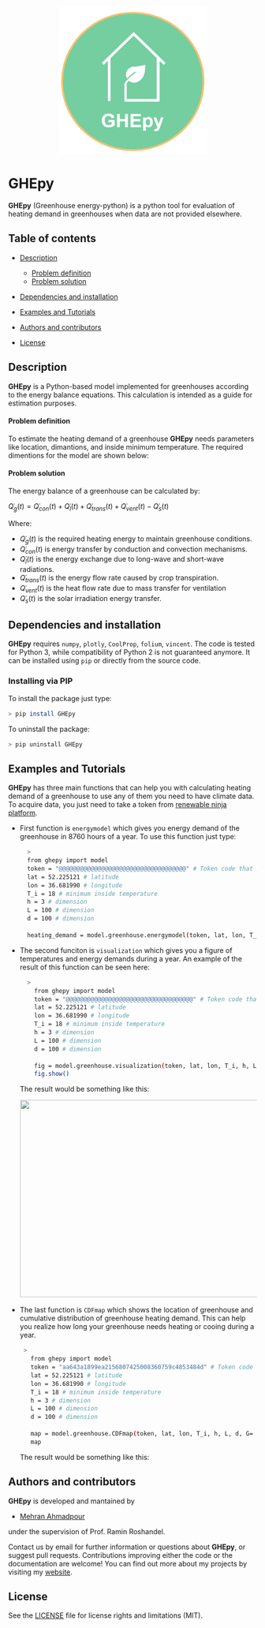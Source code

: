<div align="center"> <img src="https://github.com/mehran-hmdpr/GHEpy/blob/main/GHEpy.png" width="300" height="300" >

<div align="left">

# GHEpy
**GHEpy** (Greenhouse energy-python) is a python tool for evaluation of heating demand in greenhouses when data are not provided elsewhere. 

## Table of contents
* [Description](#description)
     * [Problem definition](#problem-definition)
     * [Problem solution](#problem-solution)

* [Dependencies and installation](#dependencies-and-installation)

* [Examples and Tutorials](#examples-and-tutorials)

* [Authors and contributors](#authors-and-contributors)

* [License](#license)

## Description
**GHEpy** is a Python-based model implemented for greenhouses according to the energy balance equations. This calculation is intended as a guide for estimation purposes.



#### Problem definition
To estimate the heating demand of a greenhouse **GHEpy** needs parameters like location, dimantions, and inside minimum temperature. The required dimentions for the model are shown below:


          
#### Problem solution
  
The energy balance of a greenhouse can be calculated by:

$Q̇_g (t)= Q̇_{con}(t)+ Q̇_l(t)+ Q̇_{trans}(t)+Q̇_{vent}(t)-Q̇_s(t)$

Where:
  - $Q ̇_g (t)$ is the required heating energy to maintain greenhouse conditions.
  - $Q̇_{con}(t)$ is energy transfer by conduction and convection mechanisms.
  - $Q̇_l(t)$ is the energy exchange due to long-wave and short-wave radiations.
  - $Q̇_{trans}(t)$ is the energy flow rate caused by crop transpiration.
  - $Q̇_{vent}(t)$ is the heat flow rate due to mass transfer for ventilation
  - $Q̇_s(t)$ is the solar irradiation energy transfer. 


  
## Dependencies and installation
**GHEpy** requires `numpy`, `plotly`, `CoolProp`, `folium`, `vincent`. The code is tested for Python 3, while compatibility of Python 2 is not guaranteed anymore. It can be installed using `pip` or directly from the source code.

### Installing via PIP
To install the package just type:
```bash
> pip install GHEpy
```
To uninstall the package:
```bash
> pip uninstall GHEpy
```
## Examples and Tutorials

**GHEpy** has three main functions that can help you with calculating heating demand of a greenhouse to use any of them you need to have climate data. To acquire data, you just need to take a token from [renewable ninja platform](https://www.renewables.ninja/documentation/api).
- First function is `energymodel` which gives you energy demand of the greenhouse in 8760 hours of a year. To use this function just type:
  ```bash
    >
    from ghepy import model
    token = "@@@@@@@@@@@@@@@@@@@@@@@@@@@@@@@@@@@@" # Token code that you should get from renewable ninja database
    lat = 52.225121 # latitude
    lon = 36.681990 # longitude
    T_i = 18 # minimum inside temperature
    h = 3 # dimension
    L = 100 # dimension
    d = 100 # dimension

    heating_demand = model.greenhouse.energymodel(token, lat, lon, T_i, h, L, d, G= 2, U = 4)

    ```
- The second funciton is `visualization` which gives you a figure of temperatures and energy demands during a year. An example of the result of this function can be seen here:
  ```bash
    >
      from ghepy import model
      token = "@@@@@@@@@@@@@@@@@@@@@@@@@@@@@@@@@@@@" # Token code that you should get from renewable ninja database
      lat = 52.225121 # latitude
      lon = 36.681990 # longitude
      T_i = 18 # minimum inside temperature
      h = 3 # dimension
      L = 100 # dimension
      d = 100 # dimension

      fig = model.greenhouse.visualization(token, lat, lon, T_i, h, L, d, G= 2, U = 4)
      fig.show()

    ```
  The result would be something like this:
  
  
  <div align="center"> <img src="  https://github.com/mehran-hmdpr/GHEpy/blob/main/Visualization%20(2).png" width="600" height="400" >
  <div align="left">
  
 - The last function is `CDFmap` which shows the location of greenhouse and cumulative distribution of greenhouse heating demand. This can help you realize how long your greenhouse needs heating or cooing during a year.
   ```bash
    >
      from ghepy import model
      token = "aa643a1899ea2156807425008360759c4853484d" # Token code that you should get from renewable ninja database
      lat = 52.225121 # latitude
      lon = 36.681990 # longitude
      T_i = 18 # minimum inside temperature
      h = 3 # dimension
      L = 100 # dimension
      d = 100 # dimension

      map = model.greenhouse.CDFmap(token, lat, lon, T_i, h, L, d, G= 2, U = 4)
      map

    ```
    The result would be something like this:


## Authors and contributors
**GHEpy** is developed and mantained by
* [Mehran Ahmadpour](mailto:mehran.hmdpr@gmail.com)

under the supervision of Prof. Ramin Roshandel.

Contact us by email for further information or questions about **GHEpy**, or suggest pull requests. Contributions improving either the code or the documentation are welcome!
You can find out more about my projects by visiting my [website](https://mehranahmadpour.mozellosite.com/).
## License

See the [LICENSE](https://github.com/mehran-hmdpr/orcpy/blob/main/LICENSE) file for license rights and limitations (MIT).

   
